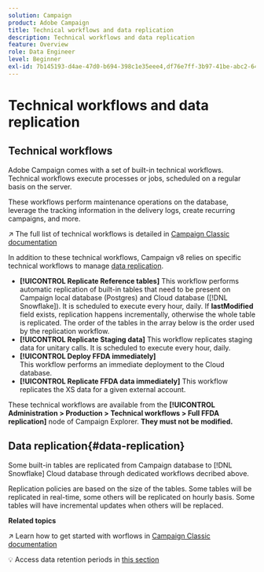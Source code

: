 ```yaml
---
solution: Campaign
product: Adobe Campaign
title: Technical workflows and data replication
description: Technical workflows and data replication
feature: Overview
role: Data Engineer
level: Beginner
exl-id: 7b145193-d4ae-47d0-b694-398c1e35eee4,df76e7ff-3b97-41be-abc2-640748680ff3
---
```

# Technical workflows and data replication

## Technical workflows

Adobe Campaign comes with a set of built-in technical workflows. Technical workflows execute processes or jobs, scheduled on a regular basis on the server.

These workflows perform maintenance operations on the database, leverage the tracking information in the delivery logs, create recurring campaigns, and more.

:arrow_upper_right: The full list of technical workflows is detailed in [Campaign Classic documentation](https://experienceleague.adobe.com/docs/campaign-classic/using/automating-with-workflows/advanced-management/about-technical-workflows.html?lang=en#overview)

In addition to these technical workflows, Campaign v8 relies on specific technical workflows to manage [data replication](#data-replication).

* **[!UICONTROL Replicate Reference tables]**
    This workflow performs automatic replication of built-in tables that need to be present on Campaign local database (Postgres) and Cloud database ([!DNL Snowflake]). It is scheduled to execute every hour, daily. If **lastModified** field exists, replication happens incrementally, otherwise the whole table is replicated. The order of the tables in the array below is the order used by the replication workflow.
* **[!UICONTROL Replicate Staging data]**
    This workflow replicates staging data for unitary calls. It is scheduled to execute every hour, daily.
* **[!UICONTROL Deploy FFDA immediately]**  
    This workflow performs an immediate deployment to the Cloud database.
* **[!UICONTROL Replicate FFDA data immediately]**
    This workflow replicates the XS data for a given external account.

These technical workflows are available from the **[!UICONTROL Administration > Production > Technical workflows > Full FFDA replication]** node of Campaign Explorer. **They must not be modified.**

## Data replication{#data-replication}

Some built-in tables are replicated from Campaign database to [!DNL Snowflake] Cloud database through dedicated workflows decribed above.

Replication policies are based on the size of the tables. Some tables will be replicated in real-time, some others will be replicated on hourly basis. Some tables will have incremental updates when others will be replaced.

**Related topics**

:arrow_upper_right: Learn how to get started with worflows in [Campaign Classic documentation](https://experienceleague.adobe.com/docs/campaign-classic/using/automating-with-workflows/introduction/about-workflows.html?lang=en#automating-with-workflows)

:bulb: Access data retention periods in [this section](../dev/datamodel-best-practices.md#data-retention)

